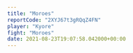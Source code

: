 ```yaml
---
title: "Moroes"
reportCode: "2XYJ67t3gRQqZ4FN"
player: "Kyore"
fight: "Moroes"
date: 2021-08-23T19:07:58.042000+00:00
---
```

